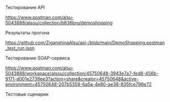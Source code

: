 Тестирование API

https://www.postman.com/alsu-5043888/alsou/collection/b836bru/demoshopping

Результаты прогона

https://github.com/ZiganshinaAlsu/api-/blob/main/DemoShopping.postman_test_run.json

Тестирование SOAP-сервиса

https://www.postman.com/alsu-5043888/workspace/alsou/collection/45750648-3943e7a7-fed8-456b-9171-d001e2738ee3?action=share&creator=45750648&active-environment=45750648-207b5359-6a5a-4e80-ae38-835fce798e72

Тестовые сценарии
